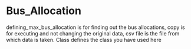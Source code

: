 # Bus_Allocation
defining_max_bus_allocation is for finding out the bus allocations, 
copy is for executing and not changing the original data, 
csv file is the file from which data is taken.
Class defines the class you have used here

